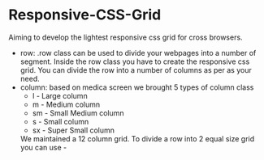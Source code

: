 # Responsive-CSS-Grid
Aiming to develop the lightest responsive css grid for cross browsers.

<ul>
<li>row: .row class can be used to divide your webpages into a number of segment. Inside the row class you have to create the responsive css grid. You can divide the row into a number of columns as per as your need.</li>
<li>column: based on medica screen we brought 5 types of column class
	<ul>
		<li>l - Large column</li>
		<li>m - Medium column</li>
		<li>sm - Small Medium column</li>
		<li>s - Small column</li>
		<li>sx - Super Small column</li>
	</ul>
	We maintained a 12 column grid. To divide a row into 2 equal size grid you can use - 
	<div class="row">
	<div class="l-6 s-12"></div>
	<div class="l-6 s-12"></div>
	</div>
</ul>

